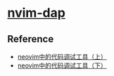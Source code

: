 # [nvim-dap](https://github.com/mfussenegger/nvim-dap)

## Reference

- [neovim中的代码调试工具（上）](https://www.bilibili.com/video/BV1StNueVEVe)
- [neovim中的代码调试工具（下）](https://www.bilibili.com/video/BV1uJAmejEdL)